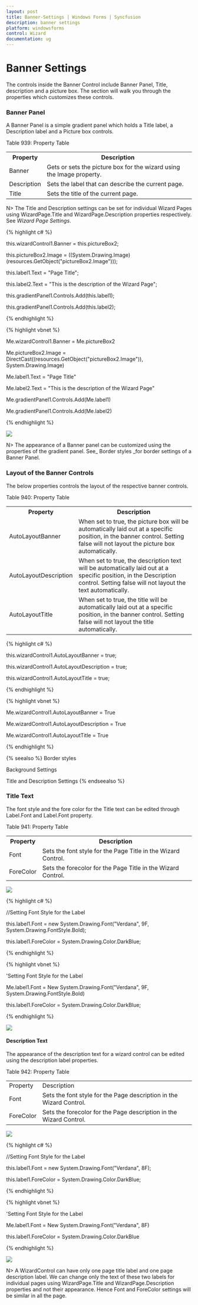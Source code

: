 ```yaml
---
layout: post
title: Banner-Settings | Windows Forms | Syncfusion
description: banner settings
platform: windowsforms
control: Wizard
documentation: ug
---
```


# Banner Settings

The controls inside the Banner Control include Banner Panel, Title, description and a picture box. The section will walk you through the properties which customizes these controls.

### Banner Panel

A Banner Panel is a simple gradient panel which holds a Title label, a Description label and a Picture box controls. 

Table 939: Property Table

<table>
<tr>
<th>
Property</th><th>
Description</th></tr>
<tr>
<td>
Banner</td><td>
Gets or sets the picture box for the wizard using the Image property.</td></tr>
<tr>
<td>
Description</td><td>
Sets the label that can describe the current page.</td></tr>
<tr>
<td>
Title</td><td>
Sets the title of the current page.</td></tr>
</table>

N> The Title and Description settings can be set for individual Wizard Pages using WizardPage.Title and WizardPage.Description properties respectively. See _Wizard Page Settings_.

{% highlight c# %}



this.wizardControl1.Banner = this.pictureBox2;

this.pictureBox2.Image = ((System.Drawing.Image)(resources.GetObject("pictureBox2.Image")));

this.label1.Text = "Page Title";

this.label2.Text = "This is the description of the Wizard Page";

this.gradientPanel1.Controls.Add(this.label1);

this.gradientPanel1.Controls.Add(this.label2);

{% endhighlight %}

{% highlight vbnet %}



Me.wizardControl1.Banner = Me.pictureBox2 

Me.pictureBox2.Image = DirectCast((resources.GetObject("pictureBox2.Image")), System.Drawing.Image) 

Me.label1.Text = "Page Title" 

Me.label2.Text = "This is the description of the Wizard Page" 

Me.gradientPanel1.Controls.Add(Me.label1) 

Me.gradientPanel1.Controls.Add(Me.label2)

{% endhighlight %}

![](Wizard-Package_images/Wizard-Package_img9.jpeg)



N> The appearance of a Banner panel can be customized using the properties of the gradient panel. See_ Border styles _for border settings of a Banner Panel.

### Layout of the Banner Controls

The below properties controls the layout of the respective banner controls.

Table 940: Property Table

<table>
<tr>
<th>
Property</th><th>
Description</th></tr>
<tr>
<td>
AutoLayoutBanner</td><td>
When set to true, the picture box will be automatically laid out at a specific position, in the banner control. Setting false will not layout the picture box automatically.</td></tr>
<tr>
<td>
AutoLayoutDescription</td><td>
When set to true, the description text will be automatically laid out at a specific position, in the Description control. Setting false will not layout the text automatically.</td></tr>
<tr>
<td>
AutoLayoutTitle</td><td>
When set to true, the title will be automatically laid out at a specific position, in the banner control. Setting false will not layout the title automatically.</td></tr>
</table>


{% highlight c# %}



this.wizardControl1.AutoLayoutBanner = true;

this.wizardControl1.AutoLayoutDescription = true;

this.wizardControl1.AutoLayoutTitle = true;

{% endhighlight %}

{% highlight vbnet %}



Me.wizardControl1.AutoLayoutBanner = True

Me.wizardControl1.AutoLayoutDescription = True

Me.wizardControl1.AutoLayoutTitle = True

{% endhighlight %}

{% seealso %}
Border styles

Background Settings

Title and Description Settings 
{% endseealso %}



### Title Text

The font style and the fore color for the Title text can be edited through Label.Font and Label.Font property.

Table 941: Property Table

<table>
<tr>
<th>
Property</th><th>
Description</th	></tr>
<tr>
<td>
Font</td><td>
Sets the font style for the Page Title in the Wizard Control.</td></tr>
<tr>
<td>
ForeColor</td><td>
Sets the forecolor for the Page Title in the Wizard Control.</td></tr>
</table>


![](Wizard-Package_images/Wizard-Package_img11.jpeg)



{% highlight c# %}



//Setting Font Style for the Label

this.label1.Font = new System.Drawing.Font("Verdana", 9F, System.Drawing.FontStyle.Bold);

this.label1.ForeColor = System.Drawing.Color.DarkBlue;

{% endhighlight %}

{% highlight vbnet %}



'Setting Font Style for the Label

Me.label1.Font = New System.Drawing.Font("Verdana", 9F, System.Drawing.FontStyle.Bold)

this.label1.ForeColor = System.Drawing.Color.DarkBlue;

{% endhighlight %}

![](Wizard-Package_images/Wizard-Package_img12.jpeg)



#### Description Text

The appearance of the description text for a wizard control can be edited using the description label properties.

Table 942: Property Table

<table>
<tr>
<td>
Property</td><td>
Description</td></tr>
<tr>
<td>
Font</td><td>
Sets the font style for the Page description in the Wizard Control.</td></tr>
<tr>
<td>
ForeColor</td><td>
Sets the forecolor for the Page description in the Wizard Control.</td></tr>
</table>


![](Wizard-Package_images/Wizard-Package_img13.jpeg)



{% highlight c# %}



//Setting Font Style for the Label

this.label1.Font = new System.Drawing.Font("Verdana", 8F);

this.label1.ForeColor = System.Drawing.Color.DarkBlue;

{% endhighlight %}

{% highlight vbnet %}



'Setting Font Style for the Label

Me.label1.Font = New System.Drawing.Font("Verdana", 8F)

this.label1.ForeColor = System.Drawing.Color.DarkBlue

{% endhighlight %}


![](Wizard-Package_images/Wizard-Package_img14.jpeg)



N> A WizardControl can have only one page title label and one page description label. We can change only the text of these two labels for individual pages using WizardPage.Title and WizardPage.Description properties and not their appearance. Hence Font and ForeColor settings will be similar in all the page.

